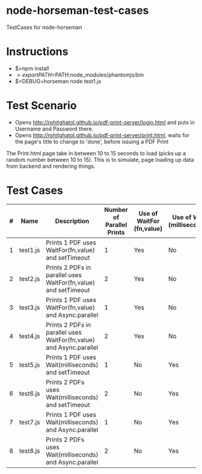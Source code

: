 # node-horseman-test-cases
TestCases for node-horseman

# Instructions

* $>npm install
* $>export PATH=$PATH:node_modules/phantomjs/bin 
* $>DEBUG=horseman node test1.js

# Test Scenario

* Opens http://rohitghatol.github.io/pdf-print-server/login.html and puts in Username and Password there. 
* Opens http://rohitghatol.github.io/pdf-print-server/print.html, waits for the page's title to change to 'done', before issuing a PDF Print

The Print.html page take in between 10 to 15 seconds to load (picks up a random number between 10 to 15). This is to simulate, page loading up data from backend and rendering things.

# Test Cases

|#   | Name | Description | Number of Parallel Prints   | Use of WaitFor (fn,value)   | Use of Wait (milliseconds) | Status | Description |
|---|---|---|---|---|---|---|---|
| 1 |test1.js   |Prints 1 PDF uses WaitFor(fn,value) and setTimeout  | 1  | Yes  |  No | Pass | Prints the 1 PDF File |
| 2 |test2.js   |Prints 2 PDFs in parallel uses WaitFor(fn,value) and setTimeout  | 2  | Yes  | No  | Fail | Code Hangs after printing 1st PDF File |
| 3 |test3.js   |Prints 1 PDF uses WaitFor(fn,value) and Async.parallel  | 1  | Yes  |  No | Pass | Prints the 1 PDF File |
| 4 |test4.js   |Prints 2 PDFs in parallel uses WaitFor(fn,value) and Async.parallel  | 2  | Yes  | No  | Fail | Code Hangs after printing 1st PDF File |
| 5 |test5.js   |Prints 1 PDF uses Wait(milliseconds) and setTimeout  | 1  | No | Yes  | Pass | Prints the 1 PDF File |
| 6 |test6.js   |Prints 2 PDFs uses Wait(milliseconds) and setTimeout  | 2  | No | Yes  | Fail |  Code Hangs after printing 1st PDF File |
| 7 |test7.js   |Prints 1 PDF uses Wait(milliseconds) and Async.parallel  | 1  | No | Yes  | Pass | Prints the 1 PDF File |
| 8 |test8.js   |Prints 2 PDFs uses Wait(milliseconds) and Async.parallel  | 2  | No | Yes  | Pass | Prints 2 PDF Files but doesn't exit |
